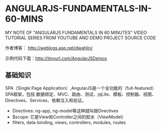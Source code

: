 ANGULARJS-FUNDAMENTALS-IN-60-MINS
=================================

MY NOTE OF "ANGULARJS FUNDAMENTALS IN 60 MINUTES" VIDEO TUTORIAL SERIES FROM YOUTUBE AND DEMO PROJECT SOURCE CODE

作者博客： http://weblogs.asp.net/dwahlin/

示例代码下载：http://tinyurl.com/AngularJSDemos


## 基础知识
SPA（Single Page Application）,AngularJS是一个全功能的（full-featured）SPA框架，包括
数据绑定、MVC、路由、测试、jqLite、模板、控制器、视图、Directives、Services、依赖注入和验证。

- Directives: ng-app, ng-model等这种就叫做Directives
- $scope: 它是View和Controller之间的胶水（ViewModel）
- filters, data-binding, views, controllers, modules, routes
